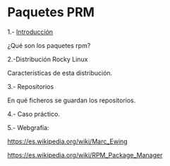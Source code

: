# Paquetes PRM
1.- [Introducción](Introduccion.md)

¿Qué son los paquetes rpm?

2.-Distribución Rocky Linux

Características de esta distribución.

3.- Repositorios

En qué ficheros se guardan los repositorios.

4.- Caso práctico.

5.- Webgrafía:

https://es.wikipedia.org/wiki/Marc_Ewing

https://es.wikipedia.org/wiki/RPM_Package_Manager
